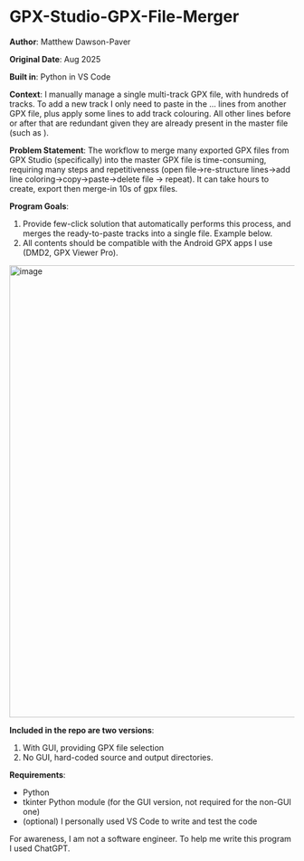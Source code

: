 # GPX-Studio-GPX-File-Merger
**Author**: Matthew Dawson-Paver

**Original Date**: Aug 2025

**Built in**: Python in VS Code

**Context**: I manually manage a single multi-track GPX file, with hundreds of tracks. To add a new track I only need to paste in the <trk> ... </trk> lines from another GPX file, plus apply some <extension> lines to add track colouring. All other lines before or after that are redundant given they are already present in the master file (such as <xml> <gpx>).

**Problem Statement**: The workflow to merge many exported GPX files from GPX Studio (specifically) into the master GPX file is time-consuming, requiring many steps and repetitiveness (open file->re-structure lines->add line coloring->copy->paste->delete file -> repeat). It can take hours to create, export then merge-in 10s of gpx files.

**Program Goals**: 
1. Provide few-click solution that automatically performs this process, and merges the ready-to-paste tracks into a single file. Example below.
2. All contents should be compatible with the Android GPX apps I use (DMD2, GPX Viewer Pro).

<img width="800" alt="image" src="https://github.com/user-attachments/assets/90135828-6097-4b96-a570-866d84cadaee" />

**Included in the repo are two versions**:
1. With GUI, providing GPX file selection
2. No GUI, hard-coded source and output directories.

**Requirements**:
- Python
- tkinter Python module (for the GUI version, not required for the non-GUI one)
- (optional) I personally used VS Code to write and test the code

For awareness, I am not a software engineer. To help me write this program I used ChatGPT.
